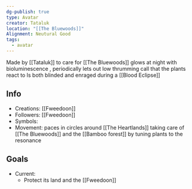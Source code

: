 ```yaml
---
dg-publish: true
type: Avatar
creator: Tataluk
location: "[[The Bluewoods]]"
Alignment: Neutural Good
tags:
  - avatar
---
```

Made by [[Tataluk]] to care for [[The Bluewoods]]
glows at night with bioluminescence , periodically lets out low thrumming call that the plants react to
Is both blinded and enraged during a [[Blood Eclipse]]
## Info
- Creations: [[Fweedoon]]
- Followers: [[Fweedoon]]
- Symbols: 
- Movement: paces in circles around [[The Heartlands]] taking care of [[The Bluewoods]] and the [[Bamboo forest]] by tuning plants to the resonance

## Goals
- Current:
	- Protect its land and the [[Fweedoon]]
